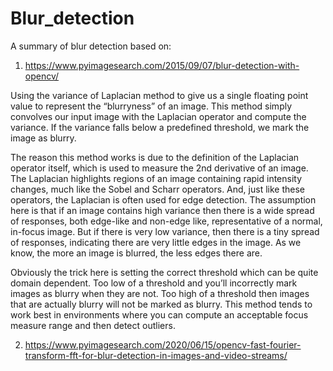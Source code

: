 # Blur_detection

A summary of blur detection based on:

1. https://www.pyimagesearch.com/2015/09/07/blur-detection-with-opencv/

Using the variance of Laplacian method to give us a single floating point value to represent the “blurryness” of an image. This method simply convolves our input image with the Laplacian operator and compute the variance. If the variance falls below a predefined threshold, we mark the image as blurry.

The reason this method works is due to the definition of the Laplacian operator itself, which is used to measure the 2nd derivative of an image. The Laplacian highlights regions of an image containing rapid intensity changes, much like the Sobel and Scharr operators. And, just like these operators, the Laplacian is often used for edge detection. The assumption here is that if an image contains high variance then there is a wide spread of responses, both edge-like and non-edge like, representative of a normal, in-focus image. But if there is very low variance, then there is a tiny spread of responses, indicating there are very little edges in the image. As we know, the more an image is blurred, the less edges there are.

Obviously the trick here is setting the correct threshold which can be quite domain dependent. Too low of a threshold and you’ll incorrectly mark images as blurry when they are not. Too high of a threshold then images that are actually blurry will not be marked as blurry. This method tends to work best in environments where you can compute an acceptable focus measure range and then detect outliers.

2. https://www.pyimagesearch.com/2020/06/15/opencv-fast-fourier-transform-fft-for-blur-detection-in-images-and-video-streams/
